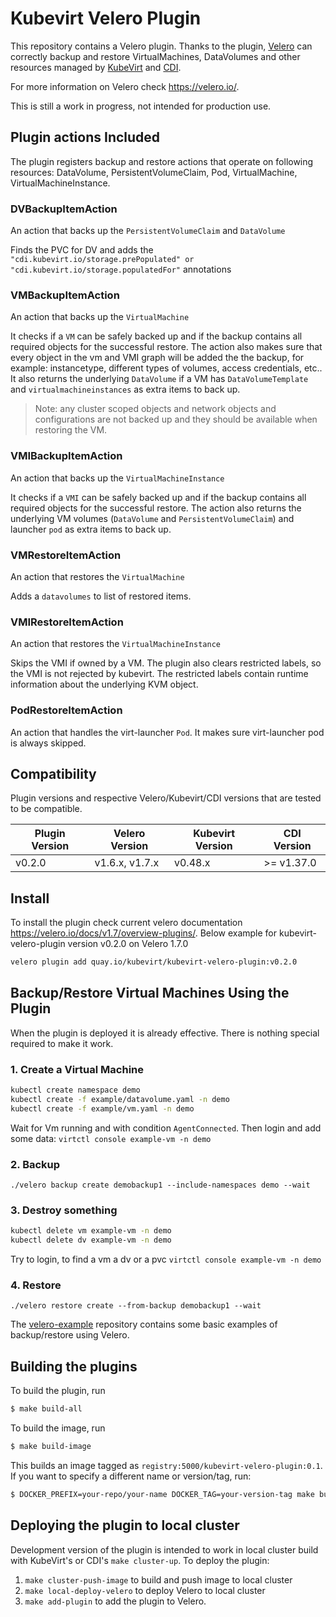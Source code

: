 # Kubevirt Velero Plugin

This repository contains a Velero plugin. Thanks to the plugin, [Velero](https://velero.io/) can correctly backup and restore
VirtualMachines, DataVolumes and other resources managed by [KubeVirt](https://kubevirt.io/) and 
[CDI](https://github.com/kubevirt/containerized-data-importer/).

For more information on Velero check https://velero.io/.

This is still a work in progress, not intended for production use.

## Plugin actions Included

The plugin registers backup and restore actions that operate on following resources: DataVolume, PersistentVolumeClaim, Pod, VirtualMachine, VirtualMachineInstance.

### **DVBackupItemAction** 
An action that backs up the `PersistentVolumeClaim` and `DataVolume`
 
Finds the PVC for DV and adds the `"cdi.kubevirt.io/storage.prePopulated" or "cdi.kubevirt.io/storage.populatedFor"` annotations

### **VMBackupItemAction** 
An action that backs up the `VirtualMachine`
 
It checks if a `VM` can be safely backed up and if the backup contains all required objects for the successful restore. 
The action also makes sure that every object in the vm and VMI graph will be added the the backup, for example: instancetype, different types of volumes, access credentials, etc..
It also returns the underlying `DataVolume` if a VM has `DataVolumeTemplate` and `virtualmachineinstances` as extra items to back up.

> Note: any cluster scoped objects and network objects and configurations are not backed up and they should be available when restoring the VM.

### **VMIBackupItemAction** 
An action that backs up the `VirtualMachineInstance`
 
It checks if a `VMI` can be safely backed up and if the backup contains all required objects for the successful restore.
The action also returns the underlying VM volumes (`DataVolume` and `PersistentVolumeClaim`) and launcher `pod` as extra items to back up.

### **VMRestoreItemAction**
An action that restores the `VirtualMachine`
 
Adds a `datavolumes` to list of restored items.

### **VMIRestoreItemAction** 
An action that restores the `VirtualMachineInstance`

Skips the VMI if owned by a VM. The plugin also clears restricted labels, so the VMI is not rejected by kubevirt.  The restricted labels contain runtime information about the underlying KVM object.

### **PodRestoreItemAction**
An action that handles the virt-launcher `Pod`. It makes sure virt-launcher pod is always skipped.

## Compatibility

Plugin versions and respective Velero/Kubevirt/CDI versions that are tested to be compatible.

| Plugin Version  | Velero Version | Kubevirt Version | CDI Version  |
|-----------------|----------------|------------------|--------------|
| v0.2.0          | v1.6.x, v1.7.x | v0.48.x          | \>= v1.37.0  |

## Install

To install the plugin check current velero documentation https://velero.io/docs/v1.7/overview-plugins/.
Below example for kubevirt-velero-plugin version v0.2.0 on Velero 1.7.0

```bash
velero plugin add quay.io/kubevirt/kubevirt-velero-plugin:v0.2.0
```

## Backup/Restore Virtual Machines Using the Plugin

When the plugin is deployed it is already effective. There is nothing special required to make it work.
### 1. Create a Virtual Machine

```bash
kubectl create namespace demo
kubectl create -f example/datavolume.yaml -n demo
kubectl create -f example/vm.yaml -n demo
```
Wait for Vm running and with condition `AgentConnected`. Then login and add some data:
`virtctl console example-vm -n demo`

### 2. Backup

`./velero backup create demobackup1 --include-namespaces demo --wait`

### 3. Destroy something
```bash
kubectl delete vm example-vm -n demo
kubectl delete dv example-vm -n demo
```
Try to login, to find a vm a dv or a pvc
`virtctl console example-vm -n demo`
### 4. Restore

`./velero restore create --from-backup demobackup1 --wait`

The [velero-example](https://github.com/konveyor/velero-examples) repository contains some basic examples of backup/restore using Velero.

## Building the plugins

To build the plugin, run

```bash
$ make build-all
```

To build the image, run

```bash
$ make build-image
```

This builds an image tagged as `registry:5000/kubevirt-velero-plugin:0.1`. If you want to specify a different name or version/tag, run:

```bash
$ DOCKER_PREFIX=your-repo/your-name DOCKER_TAG=your-version-tag make build-image
```

## Deploying the plugin to local cluster

Development version of the plugin is intended to work in local cluster build with KubeVirt's or CDI's `make cluster-up`.
To deploy the plugin:


1. `make cluster-push-image` to build and push image to local cluster
2. `make local-deploy-velero` to deploy Velero to local cluster
3. `make add-plugin` to add the plugin to Velero.
